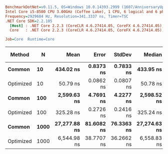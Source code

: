 ``` ini

BenchmarkDotNet=v0.11.5, OS=Windows 10.0.14393.2999 (1607/AnniversaryUpdate/Redstone1)
Intel Core i5-8500 CPU 3.00GHz (Coffee Lake), 1 CPU, 6 logical and 6 physical cores
Frequency=2929684 Hz, Resolution=341.3337 ns, Timer=TSC
.NET Core SDK=2.2.105
  [Host] : .NET Core 2.2.3 (CoreCLR 4.6.27414.05, CoreFX 4.6.27414.05), 64bit RyuJIT
  Core   : .NET Core 2.2.3 (CoreCLR 4.6.27414.05, CoreFX 4.6.27414.05), 64bit RyuJIT

Job=Core  Runtime=Core  

```
|    Method |    N |         Mean |      Error |     StdDev |       Median |  Gen 0 | Gen 1 | Gen 2 | Allocated |
|---------- |----- |-------------:|-----------:|-----------:|-------------:|-------:|------:|------:|----------:|
|    **Common** |   **10** |    **434.02 ns** |  **0.8373 ns** |  **0.7833 ns** |    **433.95 ns** | **0.0405** |     **-** |     **-** |     **192 B** |
| Optimized |   10 |     50.79 ns |  0.0862 ns |  0.0807 ns |     50.78 ns | 0.0085 |     - |     - |      40 B |
|    **Common** |  **100** |  **2,599.63 ns** |  **4.7691 ns** |  **4.2277 ns** |  **2,598.52 ns** | **0.0381** |     **-** |     **-** |     **192 B** |
| Optimized |  100 |    325.28 ns |  0.2726 ns |  0.2416 ns |    325.24 ns | 0.0081 |     - |     - |      40 B |
|    **Common** | **1000** | **27,277.88 ns** | **81.6082 ns** | **76.3363 ns** | **27,274.63 ns** | **0.0305** |     **-** |     **-** |     **248 B** |
| Optimized | 1000 |  6,544.98 ns | 38.7707 ns | 36.2662 ns |  6,558.83 ns | 0.0153 |     - |     - |      96 B |
